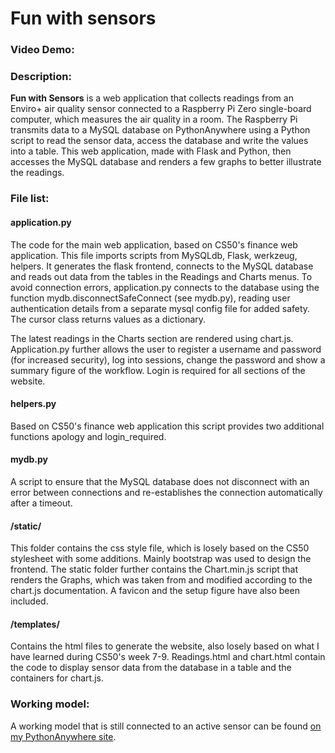 # Fun with sensors  
### Video Demo:  <URL HERE>
### Description:
**Fun with Sensors** is a web application that collects readings from an Enviro+ air quality sensor connected to a Raspberry Pi Zero single-board computer, which measures the air quality in a room. The Raspberry Pi transmits data to a MySQL database on PythonAnywhere using a Python script to read the sensor data, access the database and write the values into a table. This web application, made with Flask and Python, then accesses the MySQL database and renders a few graphs to better illustrate the readings.

### File list:
#### application.py
The code for the main web application, based on CS50's finance web application. This file imports scripts from MySQLdb, Flask, werkzeug, helpers. It generates the flask frontend, connects to the MySQL database and reads out data from the tables in the Readings and Charts menus. To avoid connection errors, application.py connects to the database using the function mydb.disconnectSafeConnect (see mydb.py), reading user authentication details from a separate mysql config file for added safety. The cursor class returns values as a dictionary.

The latest readings in the Charts section are rendered using chart.js. Application.py further allows the user to register a username and password (for increased security), log into sessions, change the password and show a summary figure of the workflow. Login is required for all sections of the website.

#### helpers.py
Based on CS50's finance web application this script provides two additional functions apology and login_required.

#### mydb.py
A script to ensure that the MySQL database does not disconnect with an error between connections and re-establishes the connection automatically after a timeout.

#### /static/
This folder contains the css style file, which is losely based on the CS50 stylesheet with some additions. Mainly bootstrap was used to design the frontend. The static folder further contains the Chart.min.js script that renders the Graphs, which was taken from and modified according to the chart.js documentation. A favicon and the setup figure have also been included.

#### /templates/
Contains the html files to generate the website, also losely based on what I have learned during CS50's week 7-9. Readings.html and chart.html contain the code to display sensor data from the database in a table and the containers for chart.js.

### Working model:
A working model that is still connected to an active sensor can be found [on my PythonAnywhere site](https://xysmalobia.pythonanywhere.com/).
